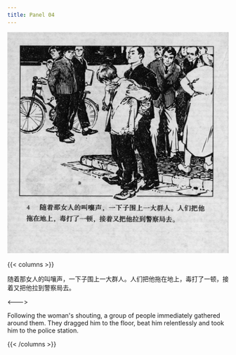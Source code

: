 ```yaml
---
title: Panel 04
---
```


![biao front](./../../../images/biao/seifert0726_biao_0008_004.jpg)

{{< columns >}}

随着那女人的叫嚷声，一下子围上一大群人。人们把他拖在地上，毒打了一顿，接着又把他拉到警察局去。

<--->

Following the woman's shouting, a group of people immediately gathered around them. They dragged him to the floor, beat him relentlessly and took him to the police station.

{{< /columns >}}